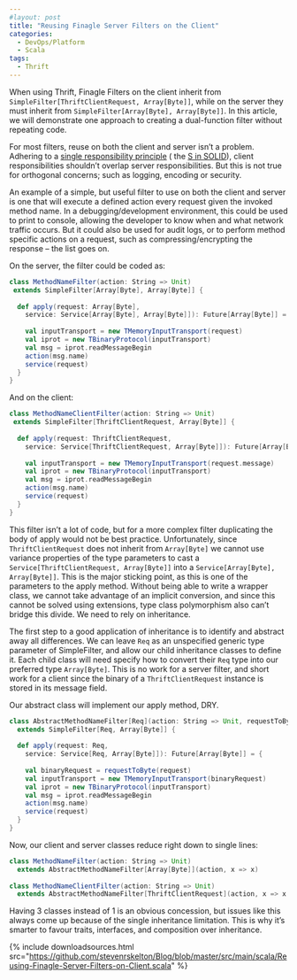 ```yaml
---
#layout: post
title: "Reusing Finagle Server Filters on the Client"
categories:
  - DevOps/Platform
  - Scala
tags:
  - Thrift
---
```


When using Thrift, Finagle Filters on the client inherit from `SimpleFilter[ThriftClientRequest, Array[Byte]]`, while on
the server they must inherit from `SimpleFilter[Array[Byte], Array[Byte]]`. In this article, we will demonstrate one
approach to creating a dual-function filter without repeating code.

For most filters, reuse on both the client and server isn’t a problem. Adhering to
a [single responsibility principle](http://http//en.wikipedia.org/wiki/Single_responsibility_principle) (
the [S in SOLID](http://en.wikipedia.org/wiki/Solid_%28object-oriented_design%29)), client responsibilities shouldn’t
overlap server responsibilities. But this is not true for orthogonal concerns; such as logging, encoding or security.

An example of a simple, but useful filter to use on both the client and server is one that will execute a defined action
every request given the invoked method name. In a debugging/development environment, this could be used to print to
console, allowing the developer to know when and what network traffic occurs. But it could also be used for audit logs,
or to perform method specific actions on a request, such as compressing/encrypting the response – the list goes on.

On the server, the filter could be coded as:

```scala
class MethodNameFilter(action: String => Unit)
 extends SimpleFilter[Array[Byte], Array[Byte]] {
 
  def apply(request: Array[Byte], 
    service: Service[Array[Byte], Array[Byte]]): Future[Array[Byte]] = {
 
    val inputTransport = new TMemoryInputTransport(request)
    val iprot = new TBinaryProtocol(inputTransport)
    val msg = iprot.readMessageBegin
    action(msg.name)
    service(request)
  }
}
```

And on the client:

```scala
class MethodNameClientFilter(action: String => Unit)
 extends SimpleFilter[ThriftClientRequest, Array[Byte]] {
 
  def apply(request: ThriftClientRequest, 
    service: Service[ThriftClientRequest, Array[Byte]]): Future[Array[Byte]] = {
 
    val inputTransport = new TMemoryInputTransport(request.message)
    val iprot = new TBinaryProtocol(inputTransport)
    val msg = iprot.readMessageBegin
    action(msg.name)
    service(request)
  }
}
```

This filter isn’t a lot of code, but for a more complex filter duplicating the body of apply would not be best practice.
Unfortunately, since `ThriftClientRequest` does not inherit from `Array[Byte]` we cannot use variance properties of the
type parameters to cast a `Service[ThriftClientRequest, Array[Byte]]` into a `Service[Array[Byte], Array[Byte]]`. This
is the major sticking point, as this is one of the parameters to the apply method. Without being able to write a wrapper
class, we cannot take advantage of an implicit conversion, and since this cannot be solved using extensions, type class
polymorphism also can’t bridge this divide. We need to rely on inheritance.

The first step to a good application of inheritance is to identify and abstract away all differences. We can leave `Req`
as an unspecified generic type parameter of SimpleFilter, and allow our child inheritance classes to define it. Each
child class will need specify how to convert their `Req` type into our preferred type `Array[Byte]`. This is no work for
a server filter, and short work for a client since the binary of a `ThriftClientRequest` instance is stored in its
message field.

Our abstract class will implement our apply method, DRY.

```scala
class AbstractMethodNameFilter[Req](action: String => Unit, requestToByte: Req => Array[Byte])
  extends SimpleFilter[Req, Array[Byte]] {
 
  def apply(request: Req, 
    service: Service[Req, Array[Byte]]): Future[Array[Byte]] = {
 
    val binaryRequest = requestToByte(request)
    val inputTransport = new TMemoryInputTransport(binaryRequest)
    val iprot = new TBinaryProtocol(inputTransport)
    val msg = iprot.readMessageBegin
    action(msg.name)
    service(request)
  }
}
```

Now, our client and server classes reduce right down to single lines:

```scala
class MethodNameFilter(action: String => Unit)
  extends AbstractMethodNameFilter[Array[Byte]](action, x => x)
 
class MethodNameClientFilter(action: String => Unit)
  extends AbstractMethodNameFilter[ThriftClientRequest](action, x => x.message)
```

Having 3 classes instead of 1 is an obvious concession, but issues like this always come up because of the single
inheritance limitation. This is why it’s smarter to favour traits, interfaces, and composition over inheritance.

{%
include downloadsources.html
src="https://github.com/stevenrskelton/Blog/blob/master/src/main/scala/Reusing-Finagle-Server-Filters-on-Client.scala"
%}
